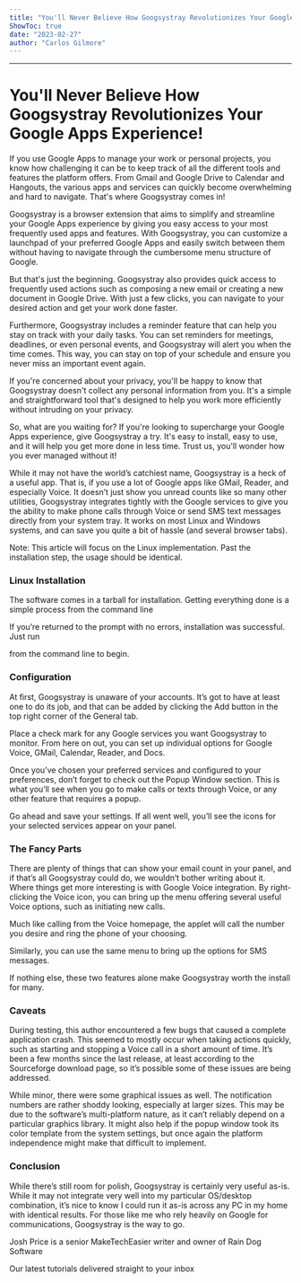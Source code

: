 ```yaml
---
title: "You'll Never Believe How Googsystray Revolutionizes Your Google Apps Experience!"
ShowToc: true 
date: "2023-02-27"
author: "Carlos Gilmore"
---
```

*****
# You'll Never Believe How Googsystray Revolutionizes Your Google Apps Experience!

If you use Google Apps to manage your work or personal projects, you know how challenging it can be to keep track of all the different tools and features the platform offers. From Gmail and Google Drive to Calendar and Hangouts, the various apps and services can quickly become overwhelming and hard to navigate. That's where Googsystray comes in!

Googsystray is a browser extension that aims to simplify and streamline your Google Apps experience by giving you easy access to your most frequently used apps and features. With Googsystray, you can customize a launchpad of your preferred Google Apps and easily switch between them without having to navigate through the cumbersome menu structure of Google.

But that's just the beginning. Googsystray also provides quick access to frequently used actions such as composing a new email or creating a new document in Google Drive. With just a few clicks, you can navigate to your desired action and get your work done faster.

Furthermore, Googsystray includes a reminder feature that can help you stay on track with your daily tasks. You can set reminders for meetings, deadlines, or even personal events, and Googsystray will alert you when the time comes. This way, you can stay on top of your schedule and ensure you never miss an important event again.

If you're concerned about your privacy, you'll be happy to know that Googsystray doesn't collect any personal information from you. It's a simple and straightforward tool that's designed to help you work more efficiently without intruding on your privacy.

So, what are you waiting for? If you're looking to supercharge your Google Apps experience, give Googsystray a try. It's easy to install, easy to use, and it will help you get more done in less time. Trust us, you'll wonder how you ever managed without it!


While it may not have the world’s catchiest name, Googsystray is a heck of a useful app. That is, if you use a lot of Google apps like GMail, Reader, and especially Voice. It doesn’t just show you unread counts like so many other utilities, Googsystray integrates tightly with the Google services to give you the ability to make phone calls through Voice or send SMS text messages directly from your system tray. It works on most Linux and Windows systems, and can save you quite a bit of hassle (and several browser tabs).  
 
Note: This article will focus on the Linux implementation. Past the installation step, the usage should be identical.

 
### Linux Installation
 
The software comes in a tarball for installation. Getting everything done is a simple process from the command line
 
If you’re returned to the prompt with no errors, installation was successful. Just run
 
from the command line to begin.
 
### Configuration
 
At first, Googsystray is unaware of your accounts. It’s got to have at least one to do its job, and that can be added by clicking the Add button in the top right corner of the General tab.  
 

 
Place a check mark for any Google services you want Googsystray to monitor. From here on out, you can set up individual options for Google Voice, GMail, Calendar, Reader, and Docs.  
 
Once you’ve chosen your preferred services and configured to your preferences, don’t forget to check out the Popup Window section. This is what you’ll see when you go to make calls or texts through Voice, or any other feature that requires a popup.  
 
Go ahead and save your settings. If all went well, you’ll see the icons for your selected services appear on your panel.  
 
### The Fancy Parts
 
There are plenty of things that can show your email count in your panel, and if that’s all Googsystray could do, we wouldn’t bother writing about it. Where things get more interesting is with Google Voice integration. By right-clicking the Voice icon, you can bring up the menu offering several useful Voice options, such as initiating new calls.  
 
Much like calling from the Voice homepage, the applet will call the number you desire and ring the phone of your choosing.  
 
Similarly, you can use the same menu to bring up the options for SMS messages.  
 
If nothing else, these two features alone make Googsystray worth the install for many.  
 
### Caveats
 
During testing, this author encountered a few bugs that caused a complete application crash. This seemed to mostly occur when taking actions quickly, such as starting and stopping a Voice call in a short amount of time. It’s been a few months since the last release, at least according to the Sourceforge download page, so it’s possible some of these issues are being addressed.  
 
While minor, there were some graphical issues as well. The notification numbers are rather shoddy looking, especially at larger sizes. This may be due to the software’s multi-platform nature, as it can’t reliably depend on a particular graphics library. It might also help if the popup window took its color template from the system settings, but once again the platform independence might make that difficult to implement.  
 
### Conclusion
 
While there’s still room for polish, Googsystray is certainly very useful as-is. While it may not integrate very well into my particular OS/desktop combination, it’s nice to know I could run it as-is across any PC in my home with identical results. For those like me who rely heavily on Google for communications, Googsystray is the way to go.  
 
Josh Price is a senior MakeTechEasier writer and owner of Rain Dog Software
 
Our latest tutorials delivered straight to your inbox




